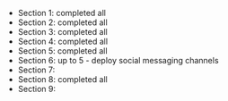 - Section 1: completed all
- Section 2: completed all
- Section 3: completed all
- Section 4: completed all
- Section 5: completed all
- Section 6: up to 5 - deploy social messaging channels
- Section 7:
- Section 8: completed all
- Section 9:

